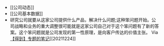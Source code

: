 - [[公司动态]]
- [[公司基本数据]]
- 研究公司就要从这家公司提供什么产品，解决什么问题;这种笨问题开始。公司战略和业务的重大调整很可能就是这家公司自己对于这个笨问题有了新的答案。这个笨问题就是公司发现的第一性原理，是向客户传达的价值主张。
Via[【得到】专题的笔记](https://app.yinxiang.com/shard/s63/nl/13797828/ca3742d8-eff1-4f9d-be91-6718c04e4ac6/)[[20211224]] 
